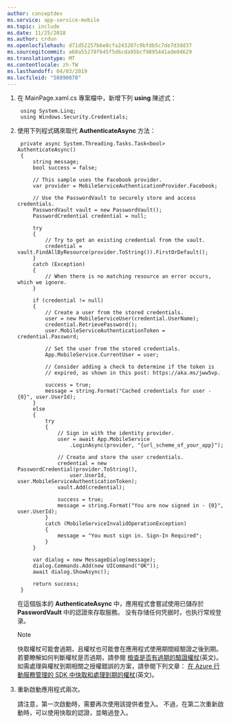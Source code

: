```yaml
---
author: conceptdev
ms.service: app-service-mobile
ms.topic: include
ms.date: 11/25/2018
ms.author: crdun
ms.openlocfilehash: d71d52257b6e8cfa243207c9bfdb5c7de7d3dd37
ms.sourcegitcommit: a60a55278f645f5d6cda95bcf9895441ade04629
ms.translationtype: MT
ms.contentlocale: zh-TW
ms.lasthandoff: 04/03/2019
ms.locfileid: "58890878"
---
```

1. 在 MainPage.xaml.cs 專案檔中，新增下列 **using** 陳述式：
   
        using System.Linq;        
        using Windows.Security.Credentials;
2. 使用下列程式碼來取代 **AuthenticateAsync** 方法：
   
        private async System.Threading.Tasks.Task<bool> AuthenticateAsync()
        {
            string message;
            bool success = false;
   
            // This sample uses the Facebook provider.
            var provider = MobileServiceAuthenticationProvider.Facebook;
   
            // Use the PasswordVault to securely store and access credentials.
            PasswordVault vault = new PasswordVault();
            PasswordCredential credential = null;
   
            try
            {
                // Try to get an existing credential from the vault.
                credential = vault.FindAllByResource(provider.ToString()).FirstOrDefault();
            }
            catch (Exception)
            {
                // When there is no matching resource an error occurs, which we ignore.
            }
   
            if (credential != null)
            {
                // Create a user from the stored credentials.
                user = new MobileServiceUser(credential.UserName);
                credential.RetrievePassword();
                user.MobileServiceAuthenticationToken = credential.Password;
   
                // Set the user from the stored credentials.
                App.MobileService.CurrentUser = user;
   
                // Consider adding a check to determine if the token is 
                // expired, as shown in this post: https://aka.ms/jww5vp.
   
                success = true;
                message = string.Format("Cached credentials for user - {0}", user.UserId);
            }
            else
            {
                try
                {
                    // Sign in with the identity provider.
                    user = await App.MobileService
                        .LoginAsync(provider, "{url_scheme_of_your_app}");
   
                    // Create and store the user credentials.
                    credential = new PasswordCredential(provider.ToString(),
                        user.UserId, user.MobileServiceAuthenticationToken);
                    vault.Add(credential);
   
                    success = true;
                    message = string.Format("You are now signed in - {0}", user.UserId);
                }
                catch (MobileServiceInvalidOperationException)
                {
                    message = "You must sign in. Sign-In Required";
                }
            }
   
            var dialog = new MessageDialog(message);
            dialog.Commands.Add(new UICommand("OK"));
            await dialog.ShowAsync();
   
            return success;
        }
   
    在這個版本的 **AuthenticateAsync** 中，應用程式會嘗試使用已儲存於 **PasswordVault** 中的認證來存取服務。 没有存储任何凭据时，也执行常规登录。
   
   > [!NOTE]
   > 快取權杖可能會過期，且權杖也可能會在應用程式使用期間經驗證之後到期。 若要瞭解如何判斷權杖是否過期，請參閱 [檢查是否有過期的驗證權杖](https://aka.ms/jww5vp)(英文)。 如需處理與權杖到期相關之授權錯誤的方案，請參閱下列文章： [在 Azure 行動服務管理的 SDK 中快取和處理到期的權杖](https://blogs.msdn.com/b/carlosfigueira/archive/2014/03/13/caching-and-handling-expired-tokens-in-azure-mobile-services-managed-sdk.aspx)(英文)。 
   > 
   > 
3. 重新啟動應用程式兩次。
   
    請注意，第一次啟動時，需要再次使用該提供者登入。 不過，在第二次重新啟動時，可以使用快取的認證，並略過登入。 

